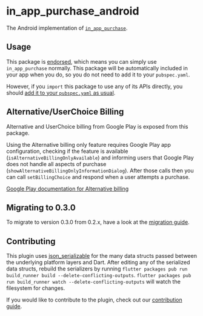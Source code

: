 # in\_app\_purchase\_android

The Android implementation of [`in_app_purchase`][1].

## Usage

This package is [endorsed][2], which means you can simply use `in_app_purchase`
normally. This package will be automatically included in your app when you do,
so you do not need to add it to your `pubspec.yaml`.

However, if you `import` this package to use any of its APIs directly, you
should [add it to your `pubspec.yaml` as usual][3].

## Alternative/UserChoice Billing

Alternative and UserChoice billing from Google Play is exposed from this package.

Using the Alternative billing only feature requires Google Play app configuration, checking if the feature is available (`isAlternativeBillingOnlyAvailable`) and informing users that Google Play does not handle all aspects of purchase (`showAlternativeBillingOnlyInformationDialog`). After those calls then you can call `setBillingChoice` and respond when a user attempts a purchase.

[Google Play documentation for Alternative billing](https://developer.android.com/google/play/billing/alternative)

## Migrating to 0.3.0
To migrate to version 0.3.0 from 0.2.x, have a look at the [migration guide](migration_guide.md).

## Contributing

This plugin uses
[json_serializable](https://pub.dev/packages/json_serializable) for the
many data structs passed between the underlying platform layers and Dart. After
editing any of the serialized data structs, rebuild the serializers by running
`flutter packages pub run build_runner build --delete-conflicting-outputs`.
`flutter packages pub run build_runner watch --delete-conflicting-outputs` will
watch the filesystem for changes.

If you would like to contribute to the plugin, check out our
[contribution guide](https://github.com/flutter/packages/blob/main/CONTRIBUTING.md).


[1]: https://pub.dev/packages/in_app_purchase
[2]: https://flutter.dev/to/endorsed-federated-plugin
[3]: https://pub.dev/packages/in_app_purchase_android/install
